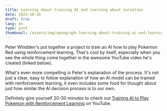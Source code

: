 ```yaml
---
title: Learning about training AI and learning about ourselves
date: 2023-10-16
draft: true
lang: en
type: post
thumbnail: /assets/img/opengraph-learning-about-training-ai-and-learning-about-ourselves.png
---
```


Peter Whidden's put together a project to train an AI how to play Pokemon Red using reinforcement learning. That's cool by itself, especially when you see the whole thing come together in the awesome YouTube video he's created (linked below).

What's even more compelling is Peter's explanation of the process. It's not just a clear, easy to follow explanation of how an AI model can be trained with reinforcement learning, it even includes some food for thought about just how similar the AI decision process is to our own.

Definitely give yourself 20-30 minutes to check out [Training AI to Play Pokemon with Reinforcement Learning](https://www.youtube.com/watch?v=DcYLT37ImBY) on YouTube.
